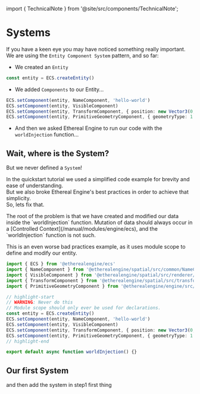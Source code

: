 import { TechnicalNote } from '@site/src/components/TechnicalNote';

# Systems
If you have a keen eye you may have noticed something really important.  
We are using the `Entity Component System` pattern, and so far:
- We created an `Entity`
```ts
const entity = ECS.createEntity()
```
- We added `Components` to our Entity...  
```ts
ECS.setComponent(entity, NameComponent, 'hello-world')
ECS.setComponent(entity, VisibleComponent)
ECS.setComponent(entity, TransformComponent, { position: new Vector3(0, 1, 0) })
ECS.setComponent(entity, PrimitiveGeometryComponent, { geometryType: 1 })
```
- And then we asked Ethereal Engine to run our code with the `worldInjection` function...

## Wait, where is the System?
But we never defined a `System`!

In the quickstart tutorial we used a simplified code example for brevity and ease of understanding.  
But we also broke Ethereal Engine's best practices in order to achieve that simplicity.  
So, lets fix that.

<TechnicalNote>
The root of the problem is that we have created and modified our data inside the `worldInjection` function.  
Mutation of data should always occur in a [Controlled Context](/manual/modules/engine/ecs), and the `worldInjection` function is not such.

This is an even worse bad practices example, as it uses module scope to define and modify our entity.
```ts title="really/bad/practice.ts" showLineNumbers
import { ECS } from '@etherealengine/ecs'
import { NameComponent } from '@etherealengine/spatial/src/common/NameComponent'
import { VisibleComponent } from '@etherealengine/spatial/src/renderer/components/VisibleComponent'
import { TransformComponent } from '@etherealengine/spatial/src/transform/components/TransformComponent'
import { PrimitiveGeometryComponent } from '@etherealengine/engine/src/scene/components/PrimitiveGeometryComponent'

// highlight-start
// WARNING: Never do this
// Module scope should only ever be used for declarations.
const entity = ECS.createEntity()
ECS.setComponent(entity, NameComponent, 'hello-world')
ECS.setComponent(entity, VisibleComponent)
ECS.setComponent(entity, TransformComponent, { position: new Vector3(0, 1, 0) })
ECS.setComponent(entity, PrimitiveGeometryComponent, { geometryType: 1 })
// highlight-end

export default async function worldInjection() {}
```
</TechnicalNote>

## Our first System
and then add the system in step1 first thing
